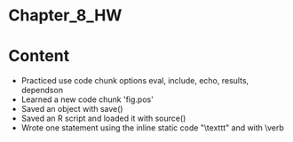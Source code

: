 # Chapter_8_HW

# Content
 - Practiced use code chunk options eval, include, echo, results, dependson - Learned a new code chunk 'fig.pos' - Saved an object with save() - Saved an R script and loaded it with source() - Wrote one statement using the inline static code "\texttt" and with \verb